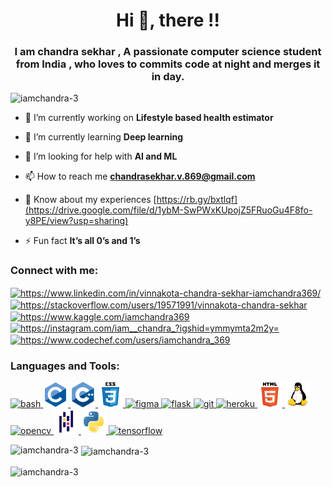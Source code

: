 <h1 align="center">Hi 👋, there !!</h1>
<h3 align="center">I am chandra sekhar , A passionate computer science student from India , who loves to commits code at night and merges it in day. </h3>

<p align="left"> <img src="https://komarev.com/ghpvc/?username=iamchandra-3&label=Profile%20views&color=0e75b6&style=flat" alt="iamchandra-3" /> </p>

- 🔭 I’m currently working on **Lifestyle based health estimator**

- 🌱 I’m currently learning **Deep learning**

- 🤝 I’m looking for help with **AI and ML**

- 📫 How to reach me **chandrasekhar.v.869@gmail.com**

- 📄 Know about my experiences [https://rb.gy/bxtlqf](https://drive.google.com/file/d/1ybM-SwPWxKUpojZ5FRuoGu4F8fo-y8PE/view?usp=sharing)

- ⚡ Fun fact **It’s all 0’s and 1’s**

<h3 align="left">Connect with me:</h3>
<p align="left">
<a href="https://linkedin.com/in/https://www.linkedin.com/in/vinnakota-chandra-sekhar-iamchandra369/" target="blank"><img align="center" src="https://raw.githubusercontent.com/rahuldkjain/github-profile-readme-generator/master/src/images/icons/Social/linked-in-alt.svg" alt="https://www.linkedin.com/in/vinnakota-chandra-sekhar-iamchandra369/" height="30" width="40" /></a>
<a href="https://stackoverflow.com/users/https://stackoverflow.com/users/19571991/vinnakota-chandra-sekhar" target="blank"><img align="center" src="https://raw.githubusercontent.com/rahuldkjain/github-profile-readme-generator/master/src/images/icons/Social/stack-overflow.svg" alt="https://stackoverflow.com/users/19571991/vinnakota-chandra-sekhar" height="30" width="40" /></a>
<a href="https://kaggle.com/https://www.kaggle.com/iamchandra369" target="blank"><img align="center" src="https://raw.githubusercontent.com/rahuldkjain/github-profile-readme-generator/master/src/images/icons/Social/kaggle.svg" alt="https://www.kaggle.com/iamchandra369" height="30" width="40" /></a>
<a href="https://instagram.com/https://instagram.com/iam__chandra_?igshid=ymmymta2m2y=" target="blank"><img align="center" src="https://raw.githubusercontent.com/rahuldkjain/github-profile-readme-generator/master/src/images/icons/Social/instagram.svg" alt="https://instagram.com/iam__chandra_?igshid=ymmymta2m2y=" height="30" width="40" /></a>
<a href="https://www.codechef.com/users/https://www.codechef.com/users/iamchandra_369" target="blank"><img align="center" src="https://cdn.jsdelivr.net/npm/simple-icons@3.1.0/icons/codechef.svg" alt="https://www.codechef.com/users/iamchandra_369" height="30" width="40" /></a>
</p>

<h3 align="left">Languages and Tools:</h3>
<p align="left"> <a href="https://www.gnu.org/software/bash/" target="_blank" rel="noreferrer"> <img src="https://www.vectorlogo.zone/logos/gnu_bash/gnu_bash-icon.svg" alt="bash" width="40" height="40"/> </a> <a href="https://www.cprogramming.com/" target="_blank" rel="noreferrer"> <img src="https://raw.githubusercontent.com/devicons/devicon/master/icons/c/c-original.svg" alt="c" width="40" height="40"/> </a> <a href="https://www.w3schools.com/cpp/" target="_blank" rel="noreferrer"> <img src="https://raw.githubusercontent.com/devicons/devicon/master/icons/cplusplus/cplusplus-original.svg" alt="cplusplus" width="40" height="40"/> </a> <a href="https://www.w3schools.com/css/" target="_blank" rel="noreferrer"> <img src="https://raw.githubusercontent.com/devicons/devicon/master/icons/css3/css3-original-wordmark.svg" alt="css3" width="40" height="40"/> </a> <a href="https://www.figma.com/" target="_blank" rel="noreferrer"> <img src="https://www.vectorlogo.zone/logos/figma/figma-icon.svg" alt="figma" width="40" height="40"/> </a> <a href="https://flask.palletsprojects.com/" target="_blank" rel="noreferrer"> <img src="https://www.vectorlogo.zone/logos/pocoo_flask/pocoo_flask-icon.svg" alt="flask" width="40" height="40"/> </a> <a href="https://git-scm.com/" target="_blank" rel="noreferrer"> <img src="https://www.vectorlogo.zone/logos/git-scm/git-scm-icon.svg" alt="git" width="40" height="40"/> </a> <a href="https://heroku.com" target="_blank" rel="noreferrer"> <img src="https://www.vectorlogo.zone/logos/heroku/heroku-icon.svg" alt="heroku" width="40" height="40"/> </a> <a href="https://www.w3.org/html/" target="_blank" rel="noreferrer"> <img src="https://raw.githubusercontent.com/devicons/devicon/master/icons/html5/html5-original-wordmark.svg" alt="html5" width="40" height="40"/> </a> <a href="https://www.linux.org/" target="_blank" rel="noreferrer"> <img src="https://raw.githubusercontent.com/devicons/devicon/master/icons/linux/linux-original.svg" alt="linux" width="40" height="40"/> </a> <a href="https://opencv.org/" target="_blank" rel="noreferrer"> <img src="https://www.vectorlogo.zone/logos/opencv/opencv-icon.svg" alt="opencv" width="40" height="40"/> </a> <a href="https://pandas.pydata.org/" target="_blank" rel="noreferrer"> <img src="https://raw.githubusercontent.com/devicons/devicon/2ae2a900d2f041da66e950e4d48052658d850630/icons/pandas/pandas-original.svg" alt="pandas" width="40" height="40"/> </a> <a href="https://www.python.org" target="_blank" rel="noreferrer"> <img src="https://raw.githubusercontent.com/devicons/devicon/master/icons/python/python-original.svg" alt="python" width="40" height="40"/> </a> <a href="https://www.tensorflow.org" target="_blank" rel="noreferrer"> <img src="https://www.vectorlogo.zone/logos/tensorflow/tensorflow-icon.svg" alt="tensorflow" width="40" height="40"/> </a> </p>

<p><img align="left" src="https://github-readme-stats-git-masterrstaa-rickstaa.vercel.app/api/top-langs?username=iamchandra-3&show_icons=true&locale=en&layout=compact" alt="iamchandra-3" /></p>

<p>&nbsp;<img align="center" src="https://github-readme-stats-git-masterrstaa-rickstaa.vercel.app/api?username=iamchandra-3&show_icons=true&locale=en" alt="iamchandra-3" /></p>

<p><img align="center" src="https://github-readme-streak-stats.herokuapp.com/?user=iamchandra-3&" alt="iamchandra-3" /></p>

